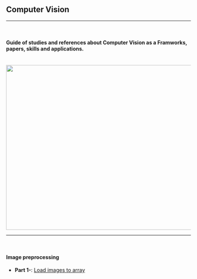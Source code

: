 ## Computer Vision 
<hr>
<br>


#### Guide of studies and references about Computer Vision as a Framworks, papers, skills and applications. 


<br>

<img src="https://fullscale.io/blog/wp-content/uploads/2019/05/full-scale-blog-machine-learning-in-computer-vision.jpg" width="650" height="450" />



<br>
<hr> 
<br>


#### <b> Image preprocessing </b> 

* **Part 1-**: [Load images to array](https://github.com/Felipe-Oliveira11/Detection-COVID19/blob/master/Detecting_Covid_19_Images.ipynb)
